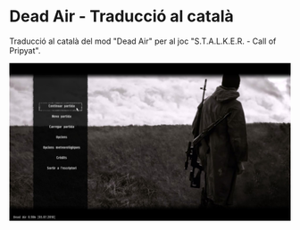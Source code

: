# Dead Air - Traducció al català
Traducció al català del mod "Dead Air" per al joc "S.T.A.L.K.E.R. - Call of Pripyat".

![Menú principal](https://github.com/liugel/dead-air-cat/blob/master/main.jpg)
